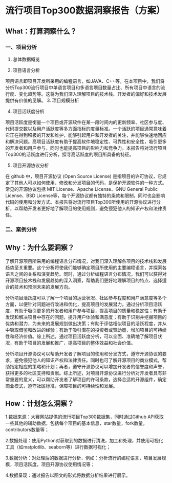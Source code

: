 # 流行项目Top300数据洞察报告（方案）
## What：打算洞察什么？
### 一、项目分析
1. 总体数据概览

2. 项目语言分析

项目语言即项目开发所采用的编程语言，如JAVA、C++等，在本项目中，我们将分析Top300流行项目中单语言项目和多语言项目数量占比、所有项目中语言的流行度、变化趋势等。这将为我们深入理解项目的技术栈、开发者的偏好和技术发展提供有价值的见解。
3. 项目规模分析

4. 项目活跃度分析

项目活跃度是衡量一个项目或开源软件在某一段时间内的更新频率、社区参与度、代码提交数以及用户活跃度等多方面指标的度量标准。一个活跃的项目通常意味着它正在得到积极的开发和维护，能够引起用户和开发者的关注，并能够快速地回应和解决问题。高项目活跃度有助于提高软件地稳定性、可靠性和安全性，吸引更多的开发者和用户参与，同时也能提高项目的影响力和竞争力。本报告将对流行项目Top300的活跃度进行分析，探寻高活跃度的项目所具备的特征。

5. 项目开源协议分析

在 github 中，项目开源协议 (Open Source License) 是指项目的许可协议，它规定了其他人可以如何使用、修改和分发项目的代码，是保护开源软件的一种方式。常见的开源协议包括 MIT License、Apache License、GNU General Public License、BSD License等，每个开源协议都有独特的条款和限制，同时也会影响代码的使用和分发方式。本报告将对流行项目Top300所使用的开源协议进行分析，以帮助开发者更好地了解项目的使用规则，避免侵犯他人的知识产权和法律责任。

### 二、案例分析

## Why：为什么要洞察？


了解开源项目所采用的编程语言分布情况，对我们深入理解各项目的技术栈和发展趋势至关重要。这个分析将使我们能够确定项目所使用的主要编程语言，并探索各语言之间的关系和演变趋势。同时，通过分析编程语言分布情况，我们可以获得对开源项目技术栈和发展趋势的深入洞察，帮助我们更好地理解项目的特点、选择适合的技术和预测未来的发展方向。

分析项目活跃度可以了解一个项目的运营状况、社区参与程度和用户满意度等多个方面，以便针对问题进行改进和优化，提高项目的发展潜力。通过分析项目活跃度，有助于吸引更多的开发者和用户参与项目，提高项目的质量和稳定性；有助于发现和解决项目中存在的问题，提升用户体验和满意度；有助于识别并挖掘项目的优势和潜力，为未来的发展规划做出决策；有助于评估相似项目的活跃程度，并从中吸取借鉴和改进的经验；有助于吸引潜在的投资者或赞助商，增加项目的可持续性和经济价值。综上所述，通过项目活跃度分析，可以全面、准确地了解项目状况，有助于项目的发展和推广，提高项目的整体效益和社会价值。


分析项目开源协议可以帮助开发者了解项目的使用和分发方式，遵守开源协议的要求，避免侵犯他人的知识产权和法律责任。同时也可了解开源项目的商业模式，帮助指定相应的策略和计划；再者，遵守开源协议可以增加开发者的信誉度和声誉，获得更多的社区支持和贡献。综上所述，对项目开源协议进行分析对开发者具有非常重要的意义，可以帮助开发者了解项目的许可条款，选择合适的开源组件，确定商业模式，遵守社区标准，保障项目的可持续性和发展。

## How：计划怎么洞察？

1.数据来源：大赛网站提供的流行项目Top300数据集，同时通过Github API获取一些其他的辅助数据，包括每个项目的基本信息，star数量，fork数量，contributors数量等；

2.数据处理：使用Python对获取到的数据进行清洗，加工和处理，并使用可视化工具（如matplotlib、seaborn等）进行数据可视化；

3.数据分析：对处理后的数据进行分析，例如：分析流行的编程语言，项目发展规模，项目活跃度，项目开源协议使用情况等；

4.数据呈现：通过报告以图文的形式将数据分析结果进行展示。
